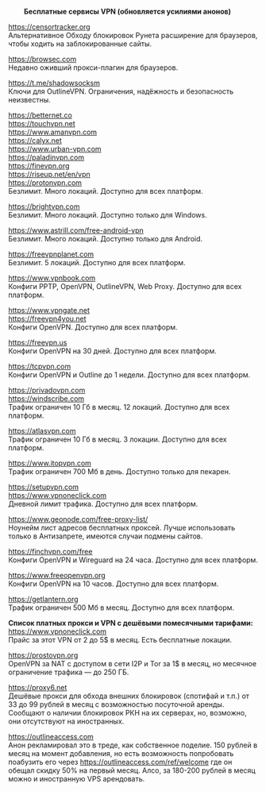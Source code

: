         
&nbsp;&nbsp;&nbsp;&nbsp;&nbsp;&nbsp;&nbsp;&nbsp;**Бесплатные сервисы VPN (обновляется усилиями анонов)**
        
https://censortracker.org <br>
Альтернативное Обходу блокировок Рунета расширение для браузеров, чтобы ходить на заблокированные сайты.

https://browsec.com <br>
Недавно оживший прокси-плагин для браузеров.

https://t.me/shadowsocksm <br>
Ключи для OutlineVPN. Ограничения, надёжность и безопасность неизвестны.

https://betternet.co <br>
https://touchvpn.net <br>
https://www.amanvpn.com <br>
https://calyx.net <br>
https://www.urban-vpn.com <br>
https://paladinvpn.com <br>
https://finevpn.org <br>
https://riseup.net/en/vpn <br>
https://protonvpn.com <br>
Безлимит. Много локаций. Доступно для всех платформ.

https://brightvpn.com <br>
Безлимит. Много локаций. Доступно только для Windows.

https://www.astrill.com/free-android-vpn <br>
Безлимит. Много локаций. Доступно только для Android.

https://freevpnplanet.com <br>
Безлимит. 5 локаций. Доступно для всех платформ.

https://www.vpnbook.com <br>
Конфиги PPTP, OpenVPN, OutlineVPN, Web Proxy. Доступно для всех платформ.

https://www.vpngate.net <br>
https://freevpn4you.net <br>
Конфиги OpenVPN. Доступно для всех платформ.

https://freevpn.us <br>
Конфиги OpenVPN на 30 дней. Доступно для всех платформ.

https://tcpvpn.com <br>
Конфиги OpenVPN и Outline до 1 недели. Доступно для всех платформ.

https://privadovpn.com <br>
https://windscribe.com <br>
Трафик ограничен 10 Гб в месяц. 12 локаций. Доступно для всех платформ.

https://atlasvpn.com <br>
Трафик ограничен 10 Гб в месяц. 3 локации. Доступно для всех платформ.

https://www.itopvpn.com <br>
Трафик ограничен 700 Мб в день. Доступно только для пекарен.

https://setupvpn.com <br>
https://www.vpnoneclick.com <br>
Дневной лимит трафика. Доступно для всех платформ.

https://www.geonode.com/free-proxy-list/ <br>
Ноунейм лист адресов бесплатных проксей. Лучше использовать только в Антизапрете, имеются случаи подмены сайтов.

https://finchvpn.com/free <br>
Конфиги OpenVPN и Wireguard на 24 часа. Доступно для всех платформ.

https://www.freeopenvpn.org <br>
Конфиги OpenVPN на 10 часов. Доступно для всех платформ.

https://getlantern.org <br>
Трафик ограничен 500 Мб в месяц. Доступно для всех платформ.

**Список платных прокси и VPN с дешёвыми помесячными тарифами:** <br>
https://www.vpnoneclick.com <br>
Прайс за этот VPN от 2 до 5$ в месяц. Есть бесплатные локации.

https://prostovpn.org <br>
OpenVPN за NAT с доступом в сети I2P и Tor за 1$ в месяц, но месячное ограничение трафика — до 250 ГБ. 

https://proxy6.net <br>
Дешёвые прокси для обхода внешних блокировок (спотифай и т.п.) от 33 до 99 рублей в месяц с возможностью посуточной аренды. Сообщают о наличии блокировок РКН на их серверах, но, возможно, они отсутствуют на иностранных.

https://outlineaccess.com <br>
Анон рекламировал это в треде, как собственное поделие. 150 рублей в месяц на момент добавления, но есть возможность попробовать поабузить его через https://outlineaccess.com/ref/welcome где он обещал скидку 50% на первый месяц. Алсо, за 180-200 рублей в месяц можно и иностранную VPS арендовать.
